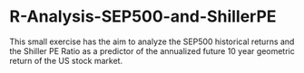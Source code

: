 # R-Analysis-SEP500-and-ShillerPE

This small exercise has the aim to analyze the SEP500 historical returns and the Shiller PE Ratio as a predictor of the annualized future 10 year geometric return of the US stock market.
